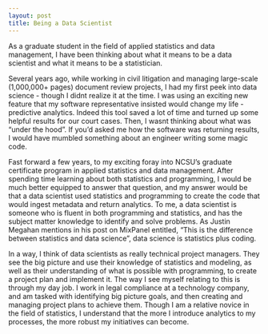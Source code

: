 ```yaml
---
layout: post
title: Being a Data Scientist
---
```


As a graduate student in the field of applied statistics and data management, I have been thinking about what it means to be a data scientist and what it means to be a statistician. 

Several years ago, while working in civil litigation and managing large-scale (1,000,000+ pages) document review projects, I had my first peek into data science - though I didnt realize it at the time. I was using an exciting new feature that my software representative insisted would change my life - predictive analytics. Indeed this tool saved a lot of time and turned up some helpful results for our court cases. Then, I wasnt thinking about what was “under the hood”. If you’d asked me how the software was returning results, I would have mumbled something about an engineer writing some magic code. 

Fast forward a few years, to my exciting foray into NCSU’s graduate certificate program in applied statistics and data management. After spending time learning about both statistics and programming, I would be much better equipped to answer that question, and my answer would be that a data scientist used statistics and programming to create the code that would ingest metadata and return analytics. To me, a data scientist is someone who is fluent in both programming and statistics, and has the subject matter knowledge to identify and solve problems. As Justin Megahan mentions in his post on MixPanel entitled, “This is the difference between statistics and data science”, data science is statistics plus coding. 

In a way, I think of data scientists as really technical project managers. They see the big picture and use their knowledge of statistics and modeling, as well as their understanding of what is possible with programming, to create a project plan and implement it. The way I see myself relating to this is through my day job. I work in legal compliance at a technology company, and am tasked with identifying big picture goals, and then creating and managing project plans to achieve them. Though I am a relative novice in the field of statistics, I understand that the more I introduce analytics to my processes, the more robust my initiatives can become.

